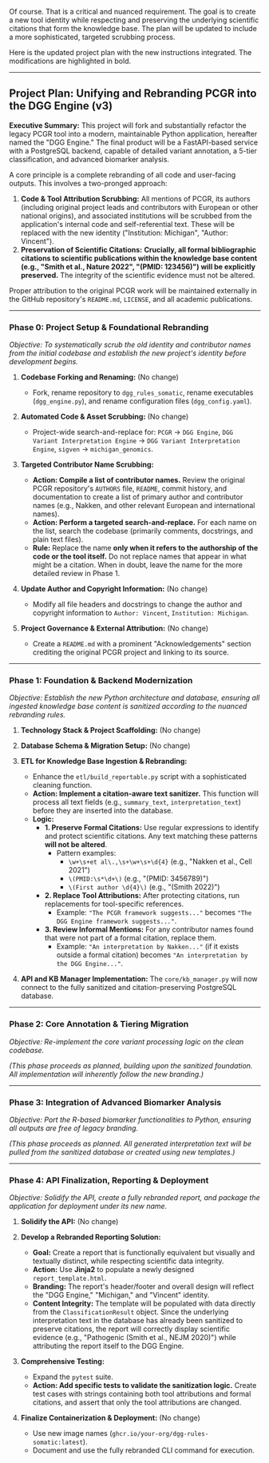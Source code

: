 Of course. That is a critical and nuanced requirement. The goal is to create a new tool identity while respecting and preserving the underlying scientific citations that form the knowledge base. The plan will be updated to include a more sophisticated, targeted scrubbing process.

Here is the updated project plan with the new instructions integrated. The modifications are highlighted in bold.

***

## Project Plan: Unifying and Rebranding PCGR into the DGG Engine (v3)

**Executive Summary:** This project will fork and substantially refactor the legacy PCGR tool into a modern, maintainable Python application, hereafter named the "DGG Engine." The final product will be a FastAPI-based service with a PostgreSQL backend, capable of detailed variant annotation, a 5-tier classification, and advanced biomarker analysis.

A core principle is a complete rebranding of all code and user-facing outputs. This involves a two-pronged approach:
1.  **Code & Tool Attribution Scrubbing:** All mentions of PCGR, its authors (including original project leads and contributors with European or other national origins), and associated institutions will be scrubbed from the application's internal code and self-referential text. These will be replaced with the new identity ("Institution: Michigan", "Author: Vincent").
2.  **Preservation of Scientific Citations:** **Crucially, all formal bibliographic citations to scientific publications within the knowledge base content (e.g., "Smith et al., Nature 2022", "(PMID: 123456)") will be explicitly preserved.** The integrity of the scientific evidence must not be altered.

Proper attribution to the original PCGR work will be maintained externally in the GitHub repository's `README.md`, `LICENSE`, and all academic publications.

---

### **Phase 0: Project Setup & Foundational Rebranding**

*Objective: To systematically scrub the old identity and contributor names from the initial codebase and establish the new project's identity before development begins.*

1.  **Codebase Forking and Renaming:** (No change)
    * Fork, rename repository to `dgg_rules_somatic`, rename executables (`dgg_engine.py`), and rename configuration files (`dgg_config.yaml`).

2.  **Automated Code & Asset Scrubbing:** (No change)
    * Project-wide search-and-replace for: `PCGR` -> `DGG Engine`, `DGG Variant Interpretation Engine` -> `DGG Variant Interpretation Engine`, `sigven` -> `michigan_genomics`.

3.  **Targeted Contributor Name Scrubbing:**
    * **Action: Compile a list of contributor names.** Review the original PCGR repository's `AUTHORS` file, `README`, commit history, and documentation to create a list of primary author and contributor names (e.g., Nakken, and other relevant European and international names).
    * **Action: Perform a targeted search-and-replace.** For each name on the list, search the codebase (primarily comments, docstrings, and plain text files).
    * **Rule:** Replace the name **only when it refers to the authorship of the code or the tool itself.** Do not replace names that appear in what might be a citation. When in doubt, leave the name for the more detailed review in Phase 1.

4.  **Update Author and Copyright Information:** (No change)
    * Modify all file headers and docstrings to change the author and copyright information to `Author: Vincent`, `Institution: Michigan`.

5.  **Project Governance & External Attribution:** (No change)
    * Create a `README.md` with a prominent "Acknowledgements" section crediting the original PCGR project and linking to its source.

---

### **Phase 1: Foundation & Backend Modernization**

*Objective: Establish the new Python architecture and database, ensuring all ingested knowledge base content is sanitized according to the nuanced rebranding rules.*

1.  **Technology Stack & Project Scaffolding:** (No change)
2.  **Database Schema & Migration Setup:** (No change)

3.  **ETL for Knowledge Base Ingestion & Rebranding:**
    * Enhance the `etl/build_reportable.py` script with a sophisticated cleaning function.
    * **Action: Implement a citation-aware text sanitizer.** This function will process all text fields (e.g., `summary_text`, `interpretation_text`) before they are inserted into the database.
    * **Logic:**
        * **1. Preserve Formal Citations:** Use regular expressions to identify and protect scientific citations. Any text matching these patterns **will not be altered**.
            * Pattern examples:
                * `\w+\s+et al\.,\s+\w+\s+\d{4}` (e.g., "Nakken et al., Cell 2021")
                * `\(PMID:\s*\d+\)` (e.g., "(PMID: 3456789)")
                * `\(First author \d{4}\)` (e.g., "(Smith 2022)")
        * **2. Replace Tool Attributions:** After protecting citations, run replacements for tool-specific references.
            * Example: `"The PCGR framework suggests..."` becomes `"The DGG Engine framework suggests..."`.
        * **3. Review Informal Mentions:** For any contributor names found that were not part of a formal citation, replace them.
            * Example: `"An interpretation by Nakken..."` (if it exists outside a formal citation) becomes `"An interpretation by the DGG Engine..."`.

4.  **API and KB Manager Implementation:** The `core/kb_manager.py` will now connect to the fully sanitized and citation-preserving PostgreSQL database.

---

### **Phase 2: Core Annotation & Tiering Migration**

*Objective: Re-implement the core variant processing logic on the clean codebase.*

*(This phase proceeds as planned, building upon the sanitized foundation. All implementation will inherently follow the new branding.)*

---

### **Phase 3: Integration of Advanced Biomarker Analysis**

*Objective: Port the R-based biomarker functionalities to Python, ensuring all outputs are free of legacy branding.*

*(This phase proceeds as planned. All generated interpretation text will be pulled from the sanitized database or created using new templates.)*

---

### **Phase 4: API Finalization, Reporting & Deployment**

*Objective: Solidify the API, create a fully rebranded report, and package the application for deployment under its new name.*

1.  **Solidify the API:** (No change)

2.  **Develop a Rebranded Reporting Solution:**
    * **Goal:** Create a report that is functionally equivalent but visually and textually distinct, while respecting scientific data integrity.
    * **Action:** Use **Jinja2** to populate a newly designed `report_template.html`.
    * **Branding:** The report's header/footer and overall design will reflect the "DGG Engine," "Michigan," and "Vincent" identity.
    * **Content Integrity:** The template will be populated with data directly from the `ClassificationResult` object. Since the underlying interpretation text in the database has already been sanitized to preserve citations, the report will correctly display scientific evidence (e.g., "Pathogenic (Smith et al., NEJM 2020)") while attributing the report itself to the DGG Engine.

3.  **Comprehensive Testing:**
    * Expand the `pytest` suite.
    * **Action: Add specific tests to validate the sanitization logic.** Create test cases with strings containing both tool attributions and formal citations, and assert that only the tool attributions are changed.

4.  **Finalize Containerization & Deployment:** (No change)
    * Use new image names (`ghcr.io/your-org/dgg-rules-somatic:latest`).
    * Document and use the fully rebranded CLI command for execution.
